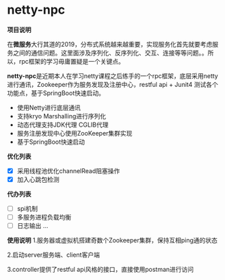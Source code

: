 # netty-npc

**项目说明**

在**微服务**大行其道的2019，分布式系统越来越重要，实现服务化首先就要考虑服务之间的通信问题。这里面涉及序列化、反序列化、交互、连接等等问题。。所以，rpc框架的学习毋庸置疑是一个关键点。

**netty-npc**是近期本人在学习netty课程之后练手的一个rpc框架，底层采用netty进行通讯，Zookeeper作为服务发现及注册中心，restful api + Junit4 测试各个功能点，基于SpringBoot快速启动。
 
- 使用Netty进行底层通讯
- 支持kryo Marshalling进行序列化
- 动态代理支持JDK代理 CGLIB代理
- 服务注册发现中心使用ZooKeeper集群实现
- 基于SpringBoot快速启动

**优化列表**
- [x] 采用线程池优化channelRead阻塞操作
- [x] 加入心跳包检测

**代办列表**
- [ ] spi机制
- [ ] 多服务进程负载均衡
- [ ] 日志输出
...

**使用说明**
1.服务器或虚拟机搭建奇数个Zookeeper集群，保持互相ping通的状态
  
2.启动server服务端、client客户端

3.controller提供了restful api风格的接口，直接使用postman进行访问
